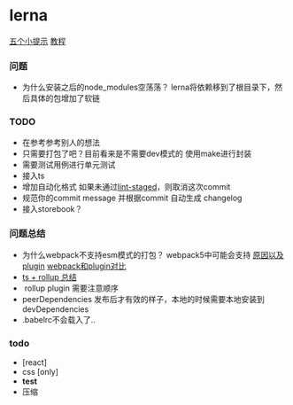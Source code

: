 # lerna 

[五个小提示](https://medium.com/shopback-engineering/5-tips-about-lerna-4186840093f2)
[教程](https://medium.com/hy-vee-engineering/creating-a-monorepo-with-lerna-yarn-workspaces-cf163908965d)


###  问题
- 为什么安装之后的node_modules空荡荡？ lerna将依赖移到了根目录下，然后具体的包增加了软链

### TODO
- 在参考参考别人的想法
- 只需要打包了吧？目前看来是不需要dev模式的 使用make进行封装
- 需要测试用例进行单元测试
- 接入ts
- 增加自动化格式 如果未通过[lint-staged](https://github.com/okonet/lint-staged)，则取消这次commit
- 规范你的commit message 并根据commit 自动生成 changelog
- 接入storebook？



### 问题总结
- 为什么webpack不支持esm模式的打包？
    webpack5中可能会支持
    [原因以及plugin](https://paultavares.wordpress.com/2018/07/02/webpack-how-to-generate-an-es-module-bundle/)
    [webpack和plugin对比](https://medium.com/webpack/webpack-and-rollup-the-same-but-different-a41ad427058c)
- [ts + rollup 总结](https://hackernoon.com/building-and-publishing-a-module-with-typescript-and-rollup-js-faa778c85396)
-  rollup plugin 需要注意顺序
- peerDependencies 发布后才有效的样子，本地的时候需要本地安装到devDependencies
- .babelrc不会载入了..


### todo
- [react]
- css [only]
- __test__
- 压缩